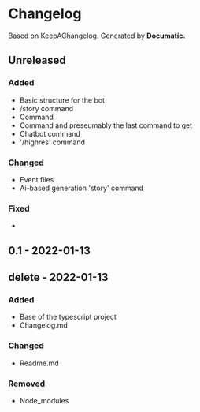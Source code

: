 # Changelog

Based on KeepAChangelog.
Generated by **Documatic.**

## Unreleased

### Added

* Basic structure for the bot
* /story command
* Command
* Command and preseumably the last command to get
* Chatbot command
* '/highres' command

### Changed

* Event files
* Ai-based generation 'story' command

### Fixed

*

## 0.1 - 2022-01-13

## delete - 2022-01-13

### Added

* Base of the typescript project
* Changelog.md

### Changed

* Readme.md

### Removed

* Node_modules
